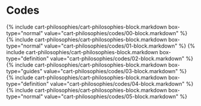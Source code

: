 <div data-role="collapsible" data-inset="false">
  <h1 class="cart-collapsible-div">Codes</h1>

<div class="cart-philosophies-wrapper">
{% include cart-philosophies/cart-philosophies-block.markdown box-type="normal" value="cart-philosophies/codes/00-block.markdown" %}
{% include cart-philosophies/cart-philosophies-block.markdown box-type="normal" value="cart-philosophies/codes/01-block.markdown" %}
{% include cart-philosophies/cart-philosophies-block.markdown box-type="definition" value="cart-philosophies/codes/02-block.markdown" %}
{% include cart-philosophies/cart-philosophies-block.markdown box-type="guides" value="cart-philosophies/codes/03-block.markdown" %}
{% include cart-philosophies/cart-philosophies-block.markdown box-type="definition" value="cart-philosophies/codes/04-block.markdown" %}
{% include cart-philosophies/cart-philosophies-block.markdown box-type="normal" value="cart-philosophies/codes/05-block.markdown" %}
</div>

</div>